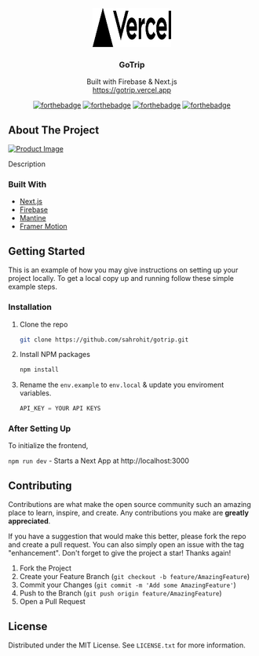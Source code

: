 <!-- PROJECT LOGO -->
<br />
<div align="center">
  <a href="https://github.com/github_username/repo_name">
    <img src="./public/vercel.svg" alt="Logo" width="160" height="80">
  </a>

<h3 align="center">GoTrip</h3>

  <p align="center">
    Built with Firebase & Next.js
    <br />
    <a href="https://gotrip.vercel.app">https://gotrip.vercel.app</a>

[![forthebadge](https://forthebadge.com/images/badges/built-with-love.svg)](https://forthebadge.com)
[![forthebadge](https://forthebadge.com/images/badges/0-percent-optimized.svg)](https://forthebadge.com)
[![forthebadge](https://forthebadge.com/images/badges/powered-by-electricity.svg)](https://forthebadge.com)
[![forthebadge](https://forthebadge.com/images/badges/made-with-javascript.svg)](https://forthebadge.com)

</div>

## About The Project

[![Product Image]()](https://gotrip.vercel.app)

Description

### Built With

- [Next.js](https://nextjs.org/)
- [Firebase](https://firebase.google.com/)
- [Mantine](https://mantine.dev/)
- [Framer Motion](https://www.framer.com/motion/)

<!-- GETTING STARTED -->

## Getting Started

This is an example of how you may give instructions on setting up your project locally.
To get a local copy up and running follow these simple example steps.

### Installation

1. Clone the repo
   ```sh
   git clone https://github.com/sahrohit/gotrip.git
   ```
2. Install NPM packages
   ```sh
   npm install
   ```
3. Rename the `env.example` to `env.local` & update you enviroment variables.
   ```js
   API_KEY = YOUR API KEYS
   ```

### After Setting Up

To initialize the frontend,

`npm run dev` - Starts a Next App at http://localhost:3000

<!-- ROADMAP -->
<!--
## Roadmap

-   [] Feature 1
-   [] Feature 2
-   [] Feature 3
    -   [] Nested Feature

See the [open issues](https://github.com/github_username/repo_name/issues) for a full list of proposed features (and known issues). -->

<!-- CONTRIBUTING -->

## Contributing

Contributions are what make the open source community such an amazing place to learn, inspire, and create. Any contributions you make are **greatly appreciated**.

If you have a suggestion that would make this better, please fork the repo and create a pull request. You can also simply open an issue with the tag "enhancement".
Don't forget to give the project a star! Thanks again!

1. Fork the Project
2. Create your Feature Branch (`git checkout -b feature/AmazingFeature`)
3. Commit your Changes (`git commit -m 'Add some AmazingFeature'`)
4. Push to the Branch (`git push origin feature/AmazingFeature`)
5. Open a Pull Request

<!-- LICENSE -->

## License

Distributed under the MIT License. See `LICENSE.txt` for more information.

<!-- CONTACT -->

